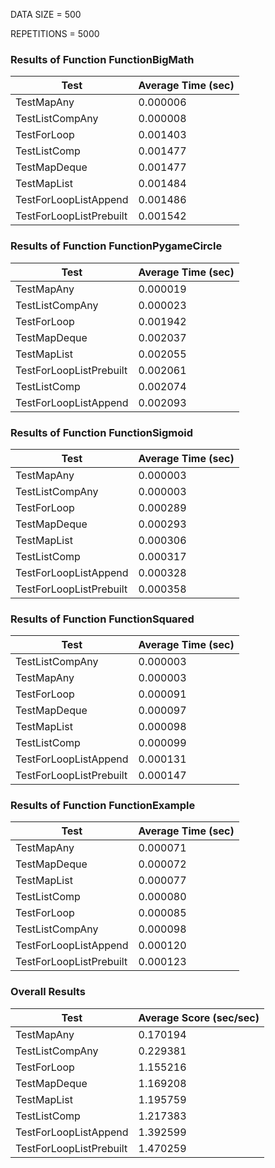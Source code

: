 DATA SIZE = 500

REPETITIONS = 5000


### Results of Function FunctionBigMath

|             Test             |      Average Time (sec)      |
|------------------------------|------------------------------|
|TestMapAny                    |0.000006                      |
|TestListCompAny               |0.000008                      |
|TestForLoop                   |0.001403                      |
|TestListComp                  |0.001477                      |
|TestMapDeque                  |0.001477                      |
|TestMapList                   |0.001484                      |
|TestForLoopListAppend         |0.001486                      |
|TestForLoopListPrebuilt       |0.001542                      |

### Results of Function FunctionPygameCircle

|             Test             |      Average Time (sec)      |
|------------------------------|------------------------------|
|TestMapAny                    |0.000019                      |
|TestListCompAny               |0.000023                      |
|TestForLoop                   |0.001942                      |
|TestMapDeque                  |0.002037                      |
|TestMapList                   |0.002055                      |
|TestForLoopListPrebuilt       |0.002061                      |
|TestListComp                  |0.002074                      |
|TestForLoopListAppend         |0.002093                      |

### Results of Function FunctionSigmoid

|             Test             |      Average Time (sec)      |
|------------------------------|------------------------------|
|TestMapAny                    |0.000003                      |
|TestListCompAny               |0.000003                      |
|TestForLoop                   |0.000289                      |
|TestMapDeque                  |0.000293                      |
|TestMapList                   |0.000306                      |
|TestListComp                  |0.000317                      |
|TestForLoopListAppend         |0.000328                      |
|TestForLoopListPrebuilt       |0.000358                      |

### Results of Function FunctionSquared

|             Test             |      Average Time (sec)      |
|------------------------------|------------------------------|
|TestListCompAny               |0.000003                      |
|TestMapAny                    |0.000003                      |
|TestForLoop                   |0.000091                      |
|TestMapDeque                  |0.000097                      |
|TestMapList                   |0.000098                      |
|TestListComp                  |0.000099                      |
|TestForLoopListAppend         |0.000131                      |
|TestForLoopListPrebuilt       |0.000147                      |

### Results of Function FunctionExample

|             Test             |      Average Time (sec)      |
|------------------------------|------------------------------|
|TestMapAny                    |0.000071                      |
|TestMapDeque                  |0.000072                      |
|TestMapList                   |0.000077                      |
|TestListComp                  |0.000080                      |
|TestForLoop                   |0.000085                      |
|TestListCompAny               |0.000098                      |
|TestForLoopListAppend         |0.000120                      |
|TestForLoopListPrebuilt       |0.000123                      |
### Overall Results

|             Test             |    Average Score (sec/sec)   |
|------------------------------|------------------------------|
|TestMapAny                    |0.170194                      |
|TestListCompAny               |0.229381                      |
|TestForLoop                   |1.155216                      |
|TestMapDeque                  |1.169208                      |
|TestMapList                   |1.195759                      |
|TestListComp                  |1.217383                      |
|TestForLoopListAppend         |1.392599                      |
|TestForLoopListPrebuilt       |1.470259                      |
